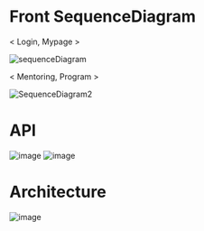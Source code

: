# Front SequenceDiagram

< Login, Mypage >


![sequenceDiagram](https://user-images.githubusercontent.com/101711121/199541254-7ba4679b-50d5-4d3e-acbb-78d69180915c.png)


< Mentoring, Program >


![SequenceDiagram2](https://user-images.githubusercontent.com/101711121/199541259-95c209f8-ca8f-4dc7-82d8-c15de761887c.png)


# API

![image](https://user-images.githubusercontent.com/101711121/204721685-4fca8c7c-b90b-4c58-8a66-e1c3b67250d9.png)
![image](https://user-images.githubusercontent.com/101711121/204721765-487ea10c-ae01-4a42-8736-2bdc88bad4aa.png)




# Architecture

![image](https://user-images.githubusercontent.com/101711121/202149508-647f0203-b163-4c9f-ad68-a9a838cdc240.png)

